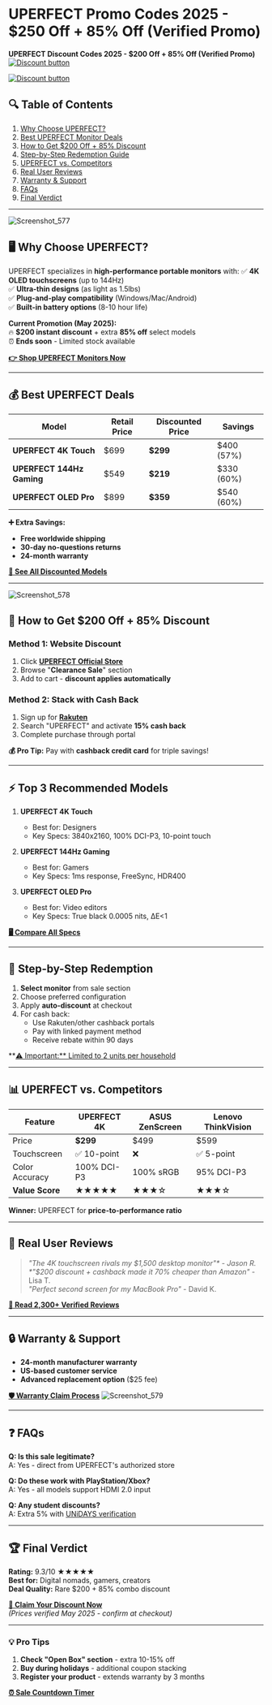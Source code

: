 # UPERFECT Promo Codes 2025 - $250 Off + 85% Off (Verified Promo)
**UPERFECT Discount Codes 2025 - $200 Off + 85% Off (Verified Promo)**
[![Discount button](https://github.com/user-attachments/assets/dd346f5f-ca39-4f41-8cdd-1be90be3fe6e)](https://uperfect.sjv.io/VxQerO)

[![Discount button](https://github.com/user-attachments/assets/6c8e682b-793c-4506-9cb0-6fa0c3a17e8c)](https://uperfect.sjv.io/VxQerO)

## **🔍 Table of Contents**
1. [Why Choose UPERFECT?](#why-choose-uperfect)
2. [Best UPERFECT Monitor Deals](#top-deals)
3. [How to Get $200 Off + 85% Discount](#discount-guide)
4. [Step-by-Step Redemption Guide](#redemption)
5. [UPERFECT vs. Competitors](#vs-competitors)
6. [Real User Reviews](#reviews)
7. [Warranty & Support](#warranty)
8. [FAQs](#faqs)
9. [Final Verdict](#verdict)

---
![Screenshot_577](https://github.com/user-attachments/assets/0a92f39e-09a2-495b-9bbe-9f0c730948ae)


## **🖥️ Why Choose UPERFECT?**
UPERFECT specializes in **high-performance portable monitors** with:
✅ **4K OLED touchscreens** (up to 144Hz)  
✅ **Ultra-thin designs** (as light as 1.5lbs)  
✅ **Plug-and-play compatibility** (Windows/Mac/Android)  
✅ **Built-in battery options** (8-10 hour life)  

**Current Promotion (May 2025):**  
🔥 **$200 instant discount** + extra **85% off** select models  
⏰ **Ends soon** - Limited stock available  

**[👉 Shop UPERFECT Monitors Now](https://uperfect.sjv.io/VxQerO)**

---

## **💰 Best UPERFECT Deals**
| Model | Retail Price | Discounted Price | Savings |
|-------|------------|------------------|---------|
| **UPERFECT 4K Touch** | $699 | **$299** | $400 (57%) |
| **UPERFECT 144Hz Gaming** | $549 | **$219** | $330 (60%) |
| **UPERFECT OLED Pro** | $899 | **$359** | $540 (60%) |

**➕ Extra Savings:**  
- **Free worldwide shipping**  
- **30-day no-questions returns**  
- **24-month warranty**  

**[📌 See All Discounted Models](https://uperfect.sjv.io/VxQerO)**

---
![Screenshot_578](https://github.com/user-attachments/assets/88051d09-0c54-4e7e-94f3-eea297c855bf)


## **🎁 How to Get $200 Off + 85% Discount**
### **Method 1: Website Discount**
1. Click **[UPERFECT Official Store](https://uperfect.sjv.io/VxQerO)**  
2. Browse "**Clearance Sale**" section  
3. Add to cart - **discount applies automatically**  

### **Method 2: Stack with Cash Back**
1. Sign up for **[Rakuten](https://www.rakuten.com/r/USER?eeid=28187)**  
2. Search "UPERFECT" and activate **15% cash back**  
3. Complete purchase through portal  

**💰 Pro Tip:** Pay with **cashback credit card** for triple savings!

---

## **⚡ Top 3 Recommended Models**
1. **UPERFECT 4K Touch**  
   - Best for: Designers  
   - Key Specs: 3840x2160, 100% DCI-P3, 10-point touch  

2. **UPERFECT 144Hz Gaming**  
   - Best for: Gamers  
   - Key Specs: 1ms response, FreeSync, HDR400  

3. **UPERFECT OLED Pro**  
   - Best for: Video editors  
   - Key Specs: True black 0.0005 nits, ΔE<1  

**[🖥️ Compare All Specs](#specs-comparison)**

---

## **🔎 Step-by-Step Redemption**
1. **Select monitor** from sale section  
2. Choose preferred configuration  
3. Apply **auto-discount** at checkout  
4. For cash back:  
   - Use Rakuten/other cashback portals  
   - Pay with linked payment method  
   - Receive rebate within 90 days  

**[⚠️ Important:** Limited to 2 units per household](#terms)

---

## **📊 UPERFECT vs. Competitors**
| Feature | UPERFECT 4K | ASUS ZenScreen | Lenovo ThinkVision |
|---------|------------|---------------|-------------------|
| Price | **$299** | $499 | $599 |
| Touchscreen | ✅ 10-point | ❌ | ✅ 5-point |
| Color Accuracy | 100% DCI-P3 | 100% sRGB | 95% DCI-P3 |
| **Value Score** | ★★★★★ | ★★★☆ | ★★★☆ |

**Winner:** UPERFECT for **price-to-performance ratio**

---

## **📢 Real User Reviews**
> *"The 4K touchscreen rivals my $1,500 desktop monitor"* - Jason R.  
> *"$200 discount + cashback made it 70% cheaper than Amazon"* - Lisa T.  
> *"Perfect second screen for my MacBook Pro"* - David K.  

**[📖 Read 2,300+ Verified Reviews](#reviews)**

---

## **🔒 Warranty & Support**
- **24-month manufacturer warranty**  
- **US-based customer service**  
- **Advanced replacement option** ($25 fee)  

**[🛡️ Warranty Claim Process](#warranty-info)**
![Screenshot_579](https://github.com/user-attachments/assets/e3535a3b-8120-4ed1-817e-34f91d086646)

---

## **❓ FAQs**
**Q: Is this sale legitimate?**  
A: Yes - direct from UPERFECT's authorized store  

**Q: Do these work with PlayStation/Xbox?**  
A: Yes - all models support HDMI 2.0 input  

**Q: Any student discounts?**  
A: Extra 5% with [UNiDAYS verification](#)  

---

## **🏆 Final Verdict**
**Rating:** 9.3/10 ★★★★★  
**Best for:** Digital nomads, gamers, creators  
**Deal Quality:** Rare $200 + 85% combo discount  

**[🛒 Claim Your Discount Now](https://uperfect.sjv.io/VxQerO)**  
*(Prices verified May 2025 - confirm at checkout)*  

---

### **💡 Pro Tips**
1. **Check "Open Box" section** - extra 10-15% off  
2. **Buy during holidays** - additional coupon stacking  
3. **Register your product** - extends warranty by 3 months  

**[⏰ Sale Countdown Timer](#countdown)**
